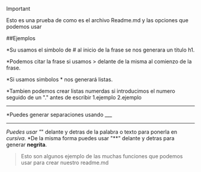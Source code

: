 > [!IMPORTANT]
>Esto es una prueba de como es el archivo Readme.md y las opciones que podemos usar

##Ejemplos

*Su usamos el simbolo de # al inicio de la frase se nos generara un titulo h1.

*Podemos citar la frase si usamos > delante de la misma al comienzo de la frase.

*Si usamos simbolos * nos generará listas.

*Tambien podemos crear listas numerdas si introducimos el numero seguido de un "." antes de escribir 
1.ejemplo 
2.ejemplo

---

*Puedes generar separaciones usando ___

---

*Puedes usar "*" delante y detras de la palabra o texto para ponerla en *cursiva*.
*De la misma forma puedes usar "**" delante y detras para generar **negrita**.

>Esto son algunos ejemplo de las muchas funciones que podemos usar para crear nuestro readme.md
